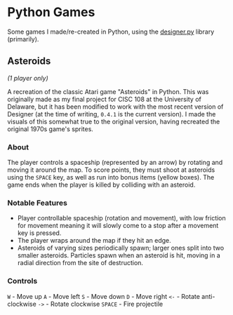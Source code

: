 # Python Games

Some games I made/re-created in Python, using the [designer.py](https://designer-edu.github.io/designer/quickstart/quickstart.html#shapes) library (primarily).

## Asteroids

_(1 player only)_

A recreation of the classic Atari game "Asteroids" in Python. This was originally made as my final project for CISC 108 at the University of Delaware, but it has been modified to work with the most recent version of Designer (at the time of writing, `0.4.1` is the current version). I made the visuals of this somewhat true to the original version, having recreated the original 1970s game's sprites.

### About

The player controls a spaceship (represented by an arrow) by rotating and moving it around the map. To score points, they must shoot at asteroids using the `SPACE` key, as well as run into bonus items (yellow boxes). The game ends when the player is killed by colliding with an asteroid.

### Notable Features

- Player controllable spaceship (rotation and movement), with low friction for movement meaning it will slowly come to a stop after a movement key is pressed.
- The player wraps around the map if they hit an edge.
- Asteroids of varying sizes periodically spawn; larger ones split into two smaller asteroids. Particles spawn when an asteroid is hit, moving in a radial direction from the site of destruction.

### Controls

`W` - Move up
`A` - Move left
`S` - Move down
`D` - Move right
`<-` - Rotate anti-clockwise
`->` - Rotate clockwise
`SPACE` - Fire projectile
